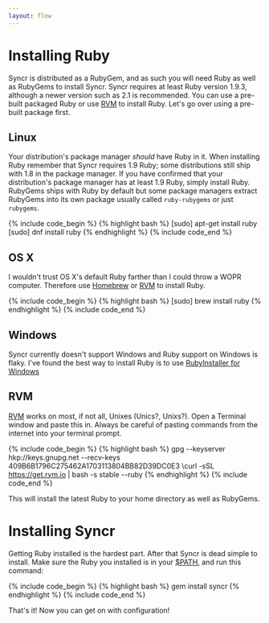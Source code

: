 ```yaml
---
layout: flow
---
```


# Installing Ruby
Syncr is distributed as a RubyGem, and as such you will need Ruby as well as RubyGems to install Syncr. Syncr requires at least Ruby version 1.9.3, although a newer version such as 2.1 is recommended. You can use a pre-built packaged Ruby or use [RVM](https://rvm.io/) to install Ruby. Let's go over using a pre-built package first.

## Linux
Your distribution's package manager _should_ have Ruby in it. When installing Ruby remember that Syncr requires 1.9 Ruby; some distributions still ship with 1.8 in the package manager. If you have confirmed that your distribution's package manager has at least 1.9 Ruby, simply install Ruby. RubyGems ships with Ruby by default but some package managers extract RubyGems into its own package usually called `ruby-rubygems` or just `rubygems`.

{% include code_begin %}
{% highlight bash %}
[sudo] apt-get install ruby
[sudo] dnf install ruby
{% endhighlight %}
{% include code_end %}

## OS X
I wouldn't trust OS X's default Ruby farther than I could throw a WOPR computer. Therefore use [Homebrew](http://brew.sh/) or [RVM](https://rvm.io/) to install Ruby.

{% include code_begin %}
{% highlight bash %}
[sudo] brew install ruby
{% endhighlight %}
{% include code_end %}

## Windows
Syncr currently doesn't support Windows and Ruby support on Windows is flaky. I've found the best way to install Ruby is to use [RubyInstaller for Windows](http://rubyinstaller.org/)

## RVM
[RVM](https://rvm.io/) works on most, if not all, Unixes (Unics?, Unixs?). Open a Terminal window and paste this in. Always be careful of pasting commands from the internet into your terminal prompt.

{% include code_begin %}
{% highlight bash %}
gpg --keyserver hkp://keys.gnupg.net --recv-keys 409B6B1796C275462A1703113804BB82D39DC0E3
\curl -sSL https://get.rvm.io | bash -s stable --ruby
{% endhighlight %}
{% include code_end %}

This will install the latest Ruby to your home directory as well as RubyGems.

# Installing Syncr
Getting Ruby installed is the hardest part. After that Syncr is dead simple to install. Make sure the Ruby you installed is in your [$PATH](http://lmgtfy.com/?q=how+to+change+%24PATH), and run this command:

{% include code_begin %}
{% highlight bash %}
gem install syncr
{% endhighlight %}
{% include code_end %}

That's it! Now you can get on with configuration!
